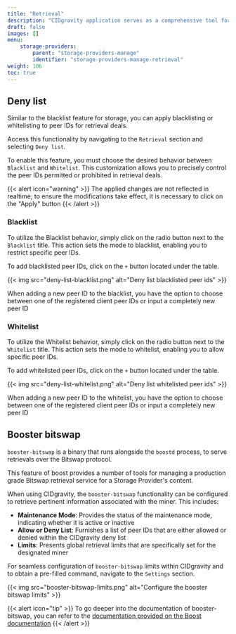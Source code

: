 ```yaml
---
title: "Retrieval"
description: "CIDgravity application serves as a comprehensive tool for managing and monitoring of : clients, pricing, acceptance criterias, avalability and activity."
draft: false
images: []
menu:
    storage-providers:
        parent: "storage-providers-manage"
        identifier: "storage-providers-manage-retrieval"
weight: 106
toc: true
---
```


## Deny list

Similar to the blacklist feature for storage, you can apply blacklisting or whitelisting to peer IDs for retrieval deals. 

Access this functionality by navigating to the `Retrieval` section and selecting `Deny list`.

To enable this feature, you must choose the desired behavior between `Blacklist` and `Whitelist`. 
This customization allows you to precisely control the peer IDs permitted or prohibited in retrieval deals.

{{< alert icon="warning" >}}
The applied changes are not reflected in realtime; to ensure the modifications take effect, it is necessary to click on the "Apply" button
{{< /alert >}}

### Blacklist

To utilize the Blacklist behavior, simply click on the radio button next to the `Blacklist` title. 
This action sets the mode to blacklist, enabling you to restrict specific peer IDs.

To add blacklisted peer IDs, click on the `+` button located under the table. 

{{< img src="deny-list-blacklist.png" alt="Deny list blacklisted peer ids" >}}

When adding a new peer ID to the blacklist, you have the option to choose between one of the registered client peer IDs or input a completely new peer ID

### Whitelist

To utilize the Whitelist behavior, simply click on the radio button next to the `Whitelist` title. 
This action sets the mode to whitelist, enabling you to allow specific peer IDs.

To add whitelisted peer IDs, click on the `+` button located under the table. 

{{< img src="deny-list-whitelist.png" alt="Deny list whitelisted peer ids" >}}

When adding a new peer ID to the whitelist, you have the option to choose between one of the registered client peer IDs or input a completely new peer ID

## Booster bitswap

`booster-bitswap` is a binary that runs alongside the `boostd` process, to serve retrievals over the Bitswap protocol. 

This feature of boost provides a number of tools for managing a production grade Bitswap retrieval service for a Storage Provider's content.

When using CIDgravity, the `booster-bitswap` functionality can be configured to retrieve pertinent information associated with the miner. This includes:

- **Maintenance Mode**: Provides the status of the maintenance mode, indicating whether it is active or inactive
- **Allow or Deny List**: Furnishes a list of peer IDs that are either allowed or denied within the CIDgravity deny list
- **Limits**: Presents global retrieval limits that are specifically set for the designated miner

For seamless configuration of `booster-bitswap` limits within CIDgravity and to obtain a pre-filled command, navigate to the `Settings` section. 

{{< img src="booster-bitswap-limits.png" alt="Configure the booster bitswap limits" >}}

{{< alert icon="tip" >}}
To go deeper into the documentation of booster-bitswap, you can refer to the [documentation provided on the Boost documentation](https://boost.filecoin.io/retrieving-data-from-filecoin/bitswap-retrieval)
{{< /alert >}}

